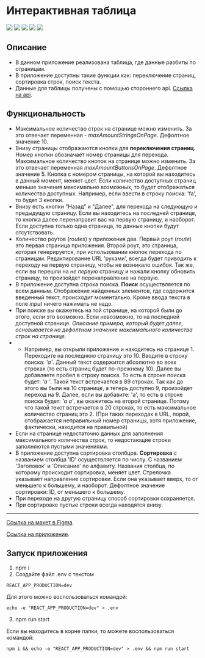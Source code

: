 # Интерактивная таблица

![](https://shields.io/badge/-HTML-orange)
![](https://shields.io/badge/-CSS-blue)
![](https://shields.io/badge/-JavaScript-yellow)
![](https://shields.io/badge/-React.JS-05D9FF)
![](https://shields.io/badge/-Redux-764ABC)

## Описание
 - В данном приложение реализована таблица, где данные разбиты по страницам.
 - В приложение доступны такие функции как: переключение страниц, сортировка строк, поиск текста.
 - Данные для таблицы получены с помощью стороннего api. [Ссылка на api](https://jsonplaceholder.typicode.com/posts).

## Функциональность
- Максимальное количество строк на странице можно изменить. За это отвечает переменная - *maxAmountStringsOnPage*. Дефолтное значение 10.
- Внизу страницы отображаются кнопки для **переключения страниц**. Номер кнопки обозначает номер страницы для перехода. Максимальное количество кнопок на странице можно изменить. За это отвечает переменная *maxAmountButtonsOnPage*. Дефолтное значение 5. Кнопка с номером страницы, на которой вы находитесь в данный момент, меняет цвет. Если количество доступных страниц меньше значения максимально возможных, то будет отображаться количество доступных. Например, если ввести в строку поиска: 'fa', то будет 3 кнопки. 
- Внизу есть кнопки "Назад" и "Далее", для перехода на следующую и предыдущую страницу. Если вы находитесь на последней странице, то кнопка далее перенаправит вас на первую страницу, и наоборот. Если доступна только одна страница, то данные кнопки будут отсутствовать.
- Количество роутов (*routes*) у приложения два. Первый роут (*route*) это первая страница приложения. Второй роут, это страница, которая генерируется, при использовании кнопок перехода по страницам. Редактирование URL 'руками', всегда будет приводить к переходу на первую страницу, чтобы не возникало ошибок. Так же, если вы перешли на *не первую* страницу и нажали кнопку обновить страницу, то произойдет перенаправление на первую.
- В приложение доступна строка поиска. **Поиск** осуществляется по всем данным. Отображение найденных элементов, где содержится введенный текст, происходит моментально. Кроме ввода текста в поле *input* ничего нажимать не надо. 
- При поиске вы окажетесь на той странице, на которой были до этого, если это возможно. Если невозможно, то на последней доступной странице. *Описание примера, который будет далее, основывается на дефолтном значение максимального количества строк на странице*. 
- - Например, вы открыли приложение и находитесь на странице 1. Переходите на последнюю страницу это 10. Вводите в строку поиска: *'a'*. Данный текст содержится абсолютно во всех строках (то есть страниц будет по-прежнему 10). Далее вы добавляете пробел в строку поиска. То есть в строке поиска будет: *'a '*. Такой текст встречается в 89 строках. Так как до этого вы были на 10 странице, а теперь доступно 9, произойдет переход на 9. Далее, если вы добавите: 'a', то есть в строке поиска будет: *'a a'*, вы окажитесь на второй странице. Потому что такой текст встречается в 20 строках, то есть максимальное количество страниц это 2. (При таких переходах в URL, порой, отображается неправильный номер страницы, хотя приложение, фактически, находится на правильной)
- Если на странице недостаточно данных для заполнения максимального количества строк, то недостающие строки заполняются пустыми значениями. 
- В приложение доступна сортировка столбцов. **Сортировка** с названием столбца 'ID' осуществляется по числу. С названием 'Заголовок' и 'Описание' по алфавиту. Названия столбца, по которому происходит сортировка, меняет цвет. Стрелочка указывает направление сортировки. Если она указывает вверх, то от меньшего к большему, и наоборот. Дефолтное значение сортировки: ID, от меньшего к большему. 
- При переходе на другую страницу способ сортировки сохраняется. 
- При сортировке пустые строки всегда находятся внизу.

<tr>
    <hr>
</tr>
 
 [Ссылка на макет в Figma](https://www.figma.com/file/amcWeZhjaZ0eSyYiSNG6vN/%D0%9C%D0%B0%D0%BA%D0%B5%D1%82-%D1%82%D0%B0%D0%B1%D0%BB%D0%B8%D1%86%D1%8B?node-id=0%3A1).
 
 [Ссылка на приложение](https://tyt34.github.io/table-pages/#/1).
 
 ## Запуск приложения
1. npm i
2. Создайте файл .env с текстом 
```
REACT_APP_PRODUCTION=dev
```
Для этого можно воспользоваться командой: 
```
echo -e "REACT_APP_PRODUCTION=dev" > .env
```
3. npm run start


Если вы находитесь в корне папки, то можете воспользоваться командой: 
```
npm i && echo -e "REACT_APP_PRODUCTION=dev" > .env && npm run start
```
